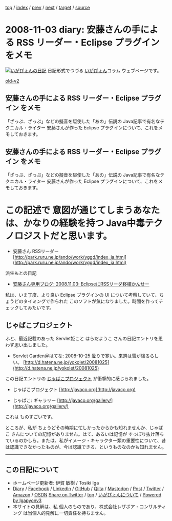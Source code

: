 [top](../index.html) 
 / [index](index.html) 
 / [prev](ig081031.html) 
 / [next](ig081104.html) 
 / [target](https://www.igapyon.jp/igapyon/diary/2008/ig081103.html) 
 / [source](https://github.com/igapyon/diary/blob/master/2008/ig081103.src.md) 

2008-11-03 diary: 安藤さんの手による RSS リーダー・Eclipse プラグイン をメモ
=====================================================================================================
[![いがぴょんの日記](https://www.igapyon.jp/igapyon/diary/images/iga202308_64.jpg "いがぴょん")](https://www.igapyon.jp/igapyon/diary/memo/memoigapyon.html) 日記形式でつづる [いがぴょん](https://www.igapyon.jp/igapyon/diary/memo/memoigapyon.html)コラム ウェブページです。

[old-v2](ig081103-orig.html)

## 安藤さんの手による RSS リーダー・Eclipse プラグイン をメモ

「ざっぷ、ざっぷ」などの擬音を駆使した「あの」伝説の Java記事で有名なテクニカル・ライター 安藤さんが作った Eclipse プラグインについて、これをメモしておきます。


## 安藤さんの手による RSS リーダー・Eclipse プラグイン をメモ

「ざっぷ、ざっぷ」などの擬音を駆使した「あの」伝説の Java記事で有名なテクニカル・ライター 安藤さんが作った Eclipse プラグインについて、これをメモしておきます。
# この記述で 意図が通じてしまうあなたは、かなりの経験を持つ Java中毒テクノロジストだと思います。

* 安藤さん RSSリーダー
  [http://park.ruru.ne.jp/ando/work/yggd/index_ja.html](http://park.ruru.ne.jp/ando/work/yggd/index_ja.html)

派生もとの日記

* [安藤さん専用ブログ: 2008.11.03: EclipseにRSSリーダ移植かんせー](http://www.foobar.boo.jp/?eid=768585)

私は、いま丁度、より良い Eclipse プラグインの UI について考察していて、ちょうどのタイミングで作られた このソフトが気になりました。時間を作ってチェックしてみたいです。

## じゃばこプロジェクト

ふと、最近記載のあった Servlet姫こと はらだようこ さんの日記エントリを思わず思い出しました。

* Servlet Garden＠はてな: 2008-10-25 曇りで寒い。来週は雪が降るらしい。
  [http://d.hatena.ne.jp/yokolet/20081025](http://d.hatena.ne.jp/yokolet/20081025)

この日記エントリの [じゃばこプロジェクト](http://javaco.org) が衝撃的に感じられました。

* じゃばこプロジェクト
  [http://javaco.org](http://javaco.org)
  
* じゃばこ: ギャラリー
  [http://javaco.org/gallery/](http://javaco.org/gallery/)

これは ものすごいです。

ところが、私が ちょうどその時期に忙しかったからかも知れませんか、じゃばこ さんについての記憶がありません。はて、あるいは記憶が すっぽり抜け落ちているのかしら。または、私がイメージ・キャラクター類の重要性について、昔は認識できなかったものが、今は認識できる、というものなのかも知れません。


----------------------------------------------------------------------------------------------------

## この日記について

* ホームページ更新者: 伊賀 敏樹 / Tosiki Iga
* [Diary](https://www.igapyon.jp/igapyon/diary/) / [Facebook](https://www.facebook.com/igapyon) / [LinkedIn](https://www.linkedin.com/in/toshikiiga) / [GitHub](https://github.com/igapyon) / [Qiita](https://qiita.com/igapyon) / [Mastodon](https://social.vivaldi.net/@igapyon) / [Post](https://post.news/igapyon) / [Twitter](https://twitter.com/ToshikiIga) / [Amazon](https://www.amazon.co.jp/%E4%BC%8A%E8%B3%80-%E6%95%8F%E6%A8%B9/e/B004LTQWCQ) / [OSDN](https://ja.osdn.net/users/iga/)
[Share on Twitter](https://twitter.com/intent/tweet?hashtags=igapyon%2Cdiary%2C%E3%81%84%E3%81%8C%E3%81%B4%E3%82%87%E3%82%93&text=%E5%AE%89%E8%97%A4%E3%81%95%E3%82%93%E3%81%AE%E6%89%8B%E3%81%AB%E3%82%88%E3%82%8B+RSS+%E3%83%AA%E3%83%BC%E3%83%80%E3%83%BC%E3%83%BBEclipse+%E3%83%97%E3%83%A9%E3%82%B0%E3%82%A4%E3%83%B3+%E3%82%92%E3%83%A1%E3%83%A2&url=https%3A%2F%2Fwww.igapyon.jp%2Figapyon%2Fdiary%2F2008%2Fig081103.html) / [top](../index.html) / [いがぴょんについて](https://www.igapyon.jp/igapyon/diary/memo/memoigapyon.html) / [Powered by Igapyonv3](https://github.com/igapyon/igapyonv3)
* 本サイトの見解は、私 個人のものであり、株式会社レザボア・コンサルティング は当個人的見解に一切責任を持ちません。 
